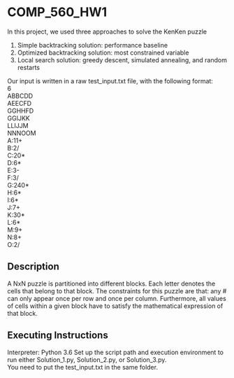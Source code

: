 # COMP_560_HW1

In this project, we used three approaches to solve the KenKen puzzle
1. Simple backtracking solution: performance baseline
2. Optimized backtracking solution: most constrained variable
3. Local search solution: greedy descent, simulated annealing, 
and random restarts

Our input is written in a raw test_input.txt file, with the following format:<br />
6<br />
ABBCDD<br />
AEECFD<br />
GGHHFD<br />
GGIJKK<br />
LLIJJM<br />
NNNOOM<br />
A:11+ <br />
B:2/ <br />
C:20* <br />
D:6* <br />
E:3- <br />
F:3/ <br />
G:240* <br />
H:6* <br />
I:6* <br />
J:7+ <br />
K:30* <br />
L:6* <br />
M:9+ <br />
N:8+ <br />
O:2/  <br />

## Description
A NxN puzzle is partitioned into different blocks. Each letter
denotes the cells that belong to that block. The constraints for
this puzzle are that: any # can only appear once per row and once
per column. Furthermore, all values of cells within a given block
have to satisfy the mathematical expression of that block.

## Executing Instructions
Interpreter: Python 3.6
Set up the script path and execution environment to run either Solution_1.py,
Solution_2.py, or Solution_3.py.<br />
You need to put the test_input.txt in the same folder.
